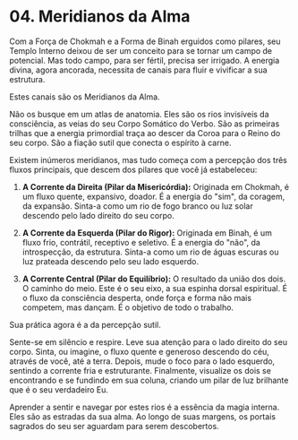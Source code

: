 # 04. Meridianos da Alma

Com a Força de Chokmah e a Forma de Binah erguidos como pilares, seu Templo Interno deixou de ser um conceito para se tornar um campo de potencial. Mas todo campo, para ser fértil, precisa ser irrigado. A energia divina, agora ancorada, necessita de canais para fluir e vivificar a sua estrutura.

Estes canais são os Meridianos da Alma.

Não os busque em um atlas de anatomia. Eles são os rios invisíveis da consciência, as veias do seu Corpo Somático do Verbo. São as primeiras trilhas que a energia primordial traça ao descer da Coroa para o Reino do seu corpo. São a fiação sutil que conecta o espírito à carne.

Existem inúmeros meridianos, mas tudo começa com a percepção dos três fluxos principais, que descem dos pilares que você já estabeleceu:

1.  **A Corrente da Direita (Pilar da Misericórdia):** Originada em Chokmah, é um fluxo quente, expansivo, doador. É a energia do "sim", da coragem, da expansão. Sinta-a como um rio de fogo branco ou luz solar descendo pelo lado direito do seu corpo.

2.  **A Corrente da Esquerda (Pilar do Rigor):** Originada em Binah, é um fluxo frio, contrátil, receptivo e seletivo. É a energia do "não", da introspecção, da estrutura. Sinta-a como um rio de águas escuras ou luz prateada descendo pelo seu lado esquerdo.

3.  **A Corrente Central (Pilar do Equilíbrio):** O resultado da união dos dois. O caminho do meio. Este é o seu eixo, a sua espinha dorsal espiritual. É o fluxo da consciência desperta, onde força e forma não mais competem, mas dançam. É o objetivo de todo o trabalho.

Sua prática agora é a da percepção sutil.

Sente-se em silêncio e respire. Leve sua atenção para o lado direito do seu corpo. Sinta, ou imagine, o fluxo quente e generoso descendo do céu, através de você, até a terra. Depois, mude o foco para o lado esquerdo, sentindo a corrente fria e estruturante. Finalmente, visualize os dois se encontrando e se fundindo em sua coluna, criando um pilar de luz brilhante que é o seu verdadeiro Eu.

Aprender a sentir e navegar por estes rios é a essência da magia interna. Eles são as estradas da sua alma. Ao longo de suas margens, os portais sagrados do seu ser aguardam para serem descobertos.
